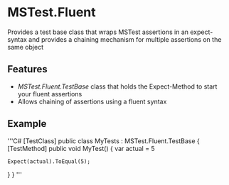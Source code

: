 # MSTest.Fluent #

Provides a test base class that wraps MSTest assertions in an expect-syntax and provides a chaining mechanism for multiple assertions on the same object

## Features

- _MSTest.Fluent.TestBase_ class that holds the Expect-Method to start your fluent assertions
- Allows chaining of assertions using a fluent syntax

## Example

'''C#
[TestClass]
public class MyTests : MSTest.Fluent.TestBase
{
  [TestMethod]
  public void MyTest()
  {
    var actual = 5
    
    Expect(actual).ToEqual(5);
  }
}
'''